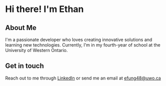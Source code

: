 # Hi there! I'm Ethan

## About Me
I'm a passionate developer who loves creating innovative solutions and learning new technologies. Currently, I'm in my fourth-year of school at the University of Western Ontario.

## Get in touch
Reach out to me through [LinkedIn](https://www.linkedin.com/in/ethan-fung/) or send me an email at [efung48@uwo.ca](mailto:efung48@uwo.ca) 
